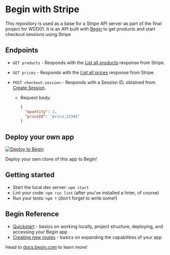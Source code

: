 # Begin with Stripe

This repository is used as a base for a Stripe API server as part of the final project for WDD01. It is an API built with [Begin](https://begin.com) to get products and start checkout sessions using Stripe

## Endpoints

- `GET products` - Responds with the [List all products](https://stripe.com/docs/api/products/list?lang=node) response from Stripe.
- `GET prices` - Responds with the [List all prices](https://stripe.com/docs/api/prices/list?lang=node) response from Stripe.
- `POST checkout-session` - Responds with a Session ID, obtained from [Create Session](https://stripe.com/docs/api/checkout/sessions/create).

  - Request body:

    ```json
    {
      "quantity": 2,
      "priceId": "price_12345"
    }
    ```

## Deploy your own app

[![Deploy to Begin](https://static.begin.com/deploy-to-begin.svg)](https://begin.com/apps/create?template=https://github.com/lwcooper/01-begin-with-stripe-api-server)

Deploy your own clone of this app to Begin!

## Getting started

- Start the local dev server: `npm start`
- Lint your code: `npm run lint` (after you've installed a linter, of course)
- Run your tests: `npm t` (don't forget to write some!)

## Begin Reference

- [Quickstart](https://docs.begin.com/en/guides/quickstart/) - basics on working locally, project structure, deploying, and accessing your Begin app
- [Creating new routes](https://docs.begin.com/en/functions/creating-new-functions) - basics on expanding the capabilities of your app

Head to [docs.begin.com](https://docs.begin.com/) to learn more!
